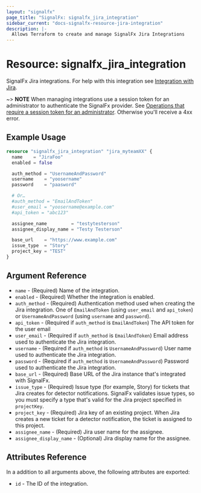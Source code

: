 ```yaml
---
layout: "signalfx"
page_title: "SignalFx: signalfx_jira_integration"
sidebar_current: "docs-signalfx-resource-jira-integration"
description: |-
  Allows Terraform to create and manage SignalFx Jira Integrations
---
```


# Resource: signalfx_jira_integration

SignalFx Jira integrations. For help with this integration see [Integration with Jira](https://docs.signalfx.com/en/latest/admin-guide/integrate-notifications.html#integrate-with-jira).

~> **NOTE** When managing integrations use a session token for an administrator to authenticate the SignalFx provider. See [Operations that require a session token for an administrator](https://dev.splunk.com/observability/docs/administration/authtokens#Operations-that-require-a-session-token-for-an-administrator). Otherwise you'll receive a 4xx error.

## Example Usage

```tf
resource "signalfx_jira_integration" "jira_myteamXX" {
  name    = "JiraFoo"
  enabled = false

  auth_method = "UsernameAndPassword"
  username    = "yoosername"
  password    = "paasword"

  # Or…
  #auth_method = "EmailAndToken"
  #user_email = "yoosername@example.com"
  #api_token = "abc123"

  assignee_name         = "testytesterson"
  assignee_display_name = "Testy Testerson"

  base_url    = "https://www.example.com"
  issue_type  = "Story"
  project_key = "TEST"
}
```


## Argument Reference

* `name` - (Required) Name of the integration.
* `enabled` - (Required) Whether the integration is enabled.
* `auth_method` - (Required) Authentication method used when creating the Jira integration. One of `EmailAndToken` (using `user_email` and `api_token`) or `UsernameAndPassword` (using `username` and `password`).
* `api_token` - (Required if `auth_method` is `EmailAndToken`) The API token for the user email
* `user_email` - (Required if `auth_method` is `EmailAndToken`) Email address used to authenticate the Jira integration.
* `username` - (Required if `auth_method` is `UsernameAndPassword`) User name used to authenticate the Jira integration.
* `password` - (Required if `auth_method` is `UsernameAndPassword`) Password used to authenticate the Jira integration.
* `base_url` - (Required) Base URL of the Jira instance that's integrated with SignalFx.
* `issue_type` - (Required) Issue type (for example, Story) for tickets that Jira creates for detector notifications. SignalFx validates issue types, so you must specify a type that's valid for the Jira project specified in `projectKey`.
* `project_key` - (Required) Jira key of an existing project. When Jira creates a new ticket for a detector notification, the ticket is assigned to this project.
* `assignee_name` - (Required) Jira user name for the assignee.
* `assignee_display_name` - (Optional) Jira display name for the assignee.

## Attributes Reference

In a addition to all arguments above, the following attributes are exported:

* `id` - The ID of the integration.
